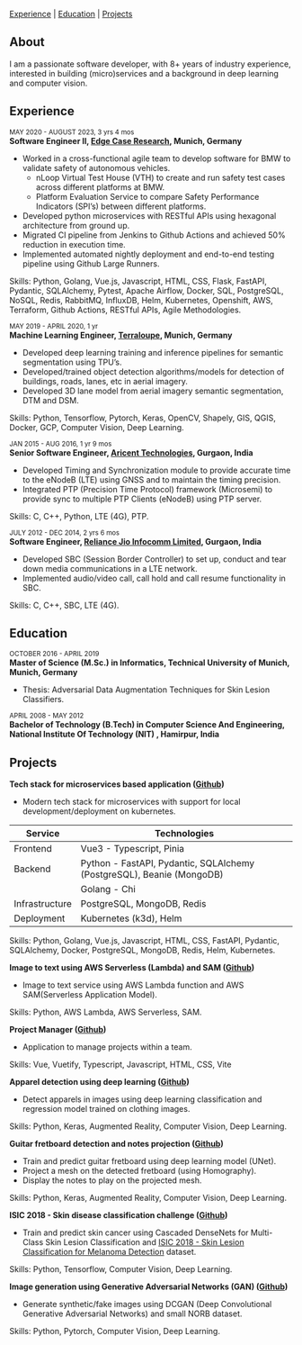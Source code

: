 [Experience](https://abhishekrana.github.io/experience) | [Education](https://abhishekrana.github.io/education) | [Projects](https://abhishekrana.github.io/projects)

## About

I am a passionate software developer, with 8+ years of industry experience, interested in building (micro)services and a background in deep learning and computer vision.

## Experience

<sub>MAY 2020 - AUGUST 2023, 3 yrs 4 mos</sub><br />
**Software Engineer II, [Edge Case Research](https://www.ecr.ai/), Munich, Germany**

- Worked in a cross-functional agile team to develop software for BMW to validate safety of autonomous vehicles.
  - nLoop Virtual Test House (VTH) to create and run safety test cases across different platforms at BMW.
  - Platform Evaluation Service to compare Safety Performance Indicators (SPI’s) between different platforms.
- Developed python microservices with RESTful APIs using hexagonal architecture from ground up.
- Migrated CI pipeline from Jenkins to Github Actions and achieved 50% reduction in execution time.
- Implemented automated nightly deployment and end-to-end testing pipeline using Github Large Runners.

Skills: Python, Golang, Vue.js, Javascript, HTML, CSS, Flask, FastAPI, Pydantic, SQLAlchemy, Pytest, Apache Airflow, Docker, SQL, PostgreSQL, NoSQL, Redis, RabbitMQ, InfluxDB, Helm, Kubernetes, Openshift, AWS, Terraform, Github Actions, RESTful APIs, Agile Methodologies.

<sub>MAY 2019 - APRIL 2020, 1 yr</sub><br />
**Machine Learning Engineer, [Terraloupe](https://www.linkedin.com/company/terraloupe/), Munich, Germany**

- Developed deep learning training and inference pipelines for semantic segmentation using TPU’s.
- Developed/trained object detection algorithms/models for detection of buildings, roads, lanes, etc in aerial imagery.
- Developed 3D lane model from aerial imagery semantic segmentation, DTM and DSM.

Skills: Python, Tensorflow, Pytorch, Keras, OpenCV, Shapely, GIS, QGIS, Docker, GCP, Computer Vision, Deep Learning.

<sub>JAN 2015 - AUG 2016, 1 yr 9 mos</sub><br />
**Senior Software Engineer, [Aricent Technologies](https://en.wikipedia.org/wiki/Aricent), Gurgaon, India**

- Developed Timing and Synchronization module to provide accurate time to the eNodeB (LTE) using GNSS and to maintain the timing precision.
- Integrated PTP (Precision Time Protocol) framework (Microsemi) to provide sync to multiple PTP Clients (eNodeB) using PTP server.

Skills: C, C++, Python, LTE (4G), PTP.

<sub>JULY 2012 - DEC 2014, 2 yrs 6 mos</sub><br />
**Software Engineer, [Reliance Jio Infocomm Limited](https://en.wikipedia.org/wiki/Jio), Gurgaon, India**

- Developed SBC (Session Border Controller) to set up, conduct and tear down media communications in a LTE network.
- Implemented audio/video call, call hold and call resume functionality in SBC.

Skills: C, C++, SBC, LTE (4G).

## Education

<sub>OCTOBER 2016 - APRIL 2019</sub><br />
**Master of Science (M.Sc.) in Informatics, Technical University of Munich, Munich, Germany**

- Thesis: Adversarial Data Augmentation Techniques for Skin Lesion Classifiers.

<sub>APRIL 2008 - MAY 2012</sub><br />
**Bachelor of Technology (B.Tech) in Computer Science And Engineering, National Institute Of Technology (NIT) , Hamirpur, India**

## Projects

**Tech stack for microservices based application ([Github](https://github.com/abhishekrana/tech-stack))**

- Modern tech stack for microservices with support for local development/deployment on kubernetes.

| Service        | Technologies                                                          |
| -------------- | --------------------------------------------------------------------- |
| Frontend       | Vue3 - Typescript, Pinia                                              |
| Backend        | Python - FastAPI, Pydantic, SQLAlchemy (PostgreSQL), Beanie (MongoDB) |
|                | Golang - Chi                                                          |
| Infrastructure | PostgreSQL, MongoDB, Redis                                            |
| Deployment     | Kubernetes (k3d), Helm                                                |

Skills: Python, Golang, Vue.js, Javascript, HTML, CSS, FastAPI, Pydantic, SQLAlchemy, Docker, PostgreSQL, MongoDB, Redis, Helm, Kubernetes.

**Image to text using AWS Serverless (Lambda) and SAM ([Github](https://github.com/abhishekrana/aws-serverless-image-to-text))**

- Image to text service using AWS Lambda function and AWS SAM(Serverless Application Model).

Skills: Python, AWS Lambda, AWS Serverless, SAM.

**Project Manager ([Github](https://github.com/abhishekrana/project-manager))**

- Application to manage projects within a team.

Skills: Vue, Vuetify, Typescript, Javascript, HTML, CSS, Vite

**Apparel detection using deep learning ([Github](https://github.com/abhishekrana/DeepFashion))**

- Detect apparels in images using deep learning classification and regression model trained on clothing images.

Skills: Python, Keras, Augmented Reality, Computer Vision, Deep Learning.

**Guitar fretboard detection and notes projection ([Github](https://github.com/abhishekrana/guitar-augmented-reality))**

- Train and predict guitar fretboard using deep learning model (UNet).
- Project a mesh on the detected fretboard (using Homography).
- Display the notes to play on the projected mesh.

Skills: Python, Keras, Augmented Reality, Computer Vision, Deep Learning.

**ISIC 2018 - Skin disease classification challenge ([Github](https://github.com/abhishekrana/isic2018-skin-lesion-classifier-tensorflow))**

- Train and predict skin cancer using Cascaded DenseNets for Multi-Class Skin Lesion Classification and [ISIC 2018 - Skin Lesion Classification for Melanoma Detection](https://challenge2018.isic-archive.com) dataset.

Skills: Python, Tensorflow, Computer Vision, Deep Learning.

**Image generation using Generative Adversarial Networks (GAN) ([Github](https://github.com/abhishekrana/dcgan-pytorch))**

- Generate synthetic/fake images using DCGAN (Deep Convolutional Generative Adversarial Networks) and small NORB dataset.

Skills: Python, Pytorch, Computer Vision, Deep Learning.
